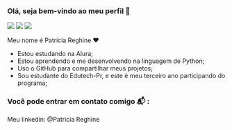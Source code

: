 ### Olá, seja bem-vindo ao meu perfil 👋
![](https://img.shields.io/badge/Python-FFD43B?style=for-the-badge&logo=python&logoColor=blue)
![](https://img.shields.io/badge/CSS3-1572B6?style=for-the-badge&logo=css3&logoColor=white)
![](	https://img.shields.io/badge/HTML5-E34F26?style=for-the-badge&logo=html5&logoColor=white)

Meu nome é Patricia Reghine ❤️

- Estou estudando na Alura;
- Estou aprendendo e me desenvolvendo na linguagem de Python;
- Uso o GitHub para compartilhar meus projetos;
- Sou estudante do Edutech-Pr, e este é meu terceiro ano participando do programa;
 
 ### Você pode entrar em contato comigo 📬 :
 Meu linkedin: @Patricia Reghine
 
